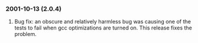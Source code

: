 ### 2001\-10\-13 (2\.0\.4\)

1. Bug fix: an obscure and relatively harmless bug was causing one of
 the tests to fail when gcc optimizations are turned on. This release
 fixes the problem.




